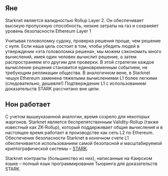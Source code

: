 ## Я﻿не

Starknet является валидностью Rollup Layer 2. Он обеспечивает высокую пропускную способность, низкие затраты на газ и сохраняет уровень безопасности Ethereum Layer 1

Учитывая головоломку судоку, проверка решения проще, чем решение с нуля. Если наша цель состоит в том, чтобы убедить людей в утверждении «эта головоломка решена», мы можем сэкономить много вычислений, имея один человек вычислит решение, а затем распространяем его другим для проверки. В этой стратегии каждое вычисление решения становится единовременным событием, не требующим репликации общества. В аналогичном вене, в Starknet чешуя Ethereum заменена тяжелыми вычислениями L1 более легкими (следовательно, дешевле!) Подтверждение L1 с использованием доказательств STARK рассчитано вне цепи.

## H﻿он работает

С учетом вышеуказанной аналогии, время созрело для некоторых жаргонов. Starknet является беспрепятственным Validity-Rollup (также известный как ZK-Rollup), который поддерживает общие вычисления и в настоящее время работает в производстве как сеть L2 по Ethereum. Обеспечение безопасности Starknet в конечном счете L1 обеспечивается использованием самой безопасной и масштабируемой криптографической системы – [STARK](https://starkware.co/stark/).

Starknet контракты (большинство из них), написанные на Каирском языке – полный язык программирования Тьюринга для доказательств STARK.